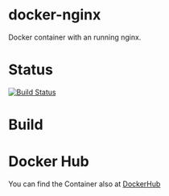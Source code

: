 docker-nginx
============

Docker container with an running nginx.

# Status
[![Build Status](https://travis-ci.org/bodsch/docker-nginx.svg?branch=master)](https://travis-ci.org/bodsch/docker-nginx)

# Build


# Docker Hub

You can find the Container also at  [DockerHub](https://hub.docker.com/r/bodsch/docker-nginx/)

